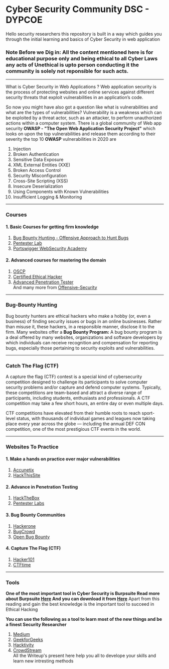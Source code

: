 # Cyber Security Community DSC - DYPCOE

Hello security researchers this repository is built in a way which guides you through the initial learning and basics of Cyber Security in web application

### Note Before we Dig in: **All the content mentioned here is for educational purpose only and being ethical to all Cyber Laws any acts of Unethical is upto person conducting it the community is solely not reponsible for such acts.**

-----------------------------------------------------------------------
What is Cyber Security in Web Applications ?
Web application security is the process of protecting websites and online services against different security threats that exploit vulnerabilities in an application’s code.

So now you might have also got a question like what is vulnerabilities and what are the types of vulnerabilities?
Vulnerability is a weakness which can be exploited by a threat actor, such as an attacker, to perform unauthorized actions within a computer system.
There is a global community of Web app security **OWASP - "The Open Web Application Security Project"** which looks on upon the top vulnerabilities and release them according to their severity the top 10 **OWASP** vulnerabilities in 2020 are
1. Injection
2. Broken Authentication
3. Sensitive Data Exposure
4. XML External Entities (XXE)
5. Broken Access Control
6. Security Misconfiguration
7. Cross-Site Scripting (XSS)
8. Insecure Deserialization
9. Using Components with Known Vulnerabilities
10. Insufficient Logging & Monitoring
-----------------------------------------------------------------------
### Courses 
#### 1. Basic Courses for getting firm knowledge
  1. [Bug Bounty Hunting - Offensive Approach to Hunt Bugs](https://www.udemy.com/course/bug-bounty-hunting-offensive-approach-to-hunt-bugs/)
  2. [Pentester Lab](https://pentesterlab.com/pro)
  3. [Portswigger WebSecurity Academy](https://portswigger.net/web-security)
#### 2. Advanced courses for mastering the domain   
  1. [OSCP](https://www.offensive-security.com/pre-reg/)
  2. [Certified Ethical Hacker](https://www.eccouncil.org/contact-form-international/)
  3. [Advanced Penetration Tester](https://www.offensive-security.com/pre-reg/)  
  And many more from [Offensive-Security](https://www.offensive-security.com/courses-and-certifications/)

-----------------------------------------------------------------------
### Bug-Bounty Hunting
Bug bounty hunters are ethical hackers who make a hobby (or, even a business) of finding security issues or bugs in an online businesses. Rather than misuse it, these hackers, in a responsible manner, disclose it to the firm.
Many websites offer a **Bug Bounty Program:** A bug bounty program is a deal offered by many websites, organizations and software developers by which individuals can receive recognition and compensation for reporting bugs, especially those pertaining to security exploits and vulnerabilities.

-----------------------------------------------------------------------
### Catch The Flag (CTF)
A capture the flag (CTF) contest is a special kind of cybersecurity competition designed to challenge its participants to solve computer security problems and/or capture and defend computer systems. Typically, these competitions are team-based and attract a diverse range of participants, including students, enthusiasts and professionals. A CTF competition may take a few short hours, an entire day or even multiple days.

CTF competitions have elevated from their humble roots to reach sport-level status, with thousands of individual games and leagues now taking place every year across the globe — including the annual DEF CON competition, one of the most prestigious CTF events in the world.

-----------------------------------------------------------------------
### Websites To Practice 
#### 1. Make a hands on practice over major vulnerabilities
  1. [Accunetix](http://testphp.vulnweb.com/)
  2. [HackThisSite](https://www.hackthissite.org/)
#### 2. Advance in Penetration Testing
  1. [HackTheBox](https://www.hackthebox.eu/login)
  2. [Pentester Labs](https://pentesterlab.com/)
#### 3. Bug Bounty Communities
  1. [Hackerone](https://www.hackerone.com/)
  2. [BugCrowd](https://www.bugcrowd.com/login/)
  3. [Open Bug Bounty](https://www.openbugbounty.org/)
#### 4. Capture The Flag (CTF)
  1. [Hacker101](https://ctf.hacker101.com/)
  2. [CTFtime](https://ctftime.org/)
  
-----------------------------------------------------------------------
### Tools 
**One of the most important tool in Cyber Security is Burpsuite
Read more about Burpsuite [Here](https://www.geeksforgeeks.org/what-is-burp-suite/)
And you can download it from [Here](https://portswigger.net/burp/communitydownload)**
Apart from this reading and gain the best knowledge is the important tool to succeed in Ethical Hacking

**You can use the following as a tool to learn most of the new things and be a finest Security Researcher**
1. [Medium](https://medium.com/bugbountywriteup/tagged/ethical-hacking)
2. [GeekforGeeks](https://www.geeksforgeeks.org/tag/cyber-security/)
3. [Hacktivity](https://hackerone.com/hacktivity)
4. [CrowdStream](https://bugcrowd.com/crowdstream)  
All the Writeup's present here help you all to develope your skills and learn new intresting methods

  
  










